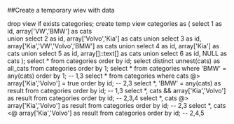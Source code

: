 ##Create a temporary wiev with data


drop view if exists categories;
create temp view categories as ( 
	  select 1 as id, array['VW','BMW'] 			  as cats  
union select 2 as id, array['Volvo','Kia'] 			  as cats
union select 3 as id, array['Kia','VW','Volvo','BMW'] as cats
union select 4 as id, array['Kia'] 					  as cats
union select 5 as id, array[]::text[] 				  as cats
union select 6 as id, NULL 							  as cats
);
select * from categories order by id;
select distinct unnest(cats) as all_cats from categories order by 1; 
select * from categories where 'BMW' = any(cats) order by 1; -- 1,3
select * from categories where cats @> array['Kia','Volvo'] = true order by id; -- 2,3
select *, 'BMW' = any(cats) 		   as result from categories order by id; -- 1,3
select *, cats && array['Kia','Volvo'] as result from categories order by id; -- 2,3,4
select *, cats @> array['Kia','Volvo'] as result from categories order by id; -- 2,3
select *, cats <@ array['Kia','Volvo'] as result from categories order by id; -- 2,4,5
